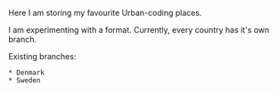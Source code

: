 Here I am storing my favourite Urban-coding places. 

I am experimenting with a format. Currently, every  country has it's own  branch.

Existing branches:
 
	* Denmark
	* Sweden 

